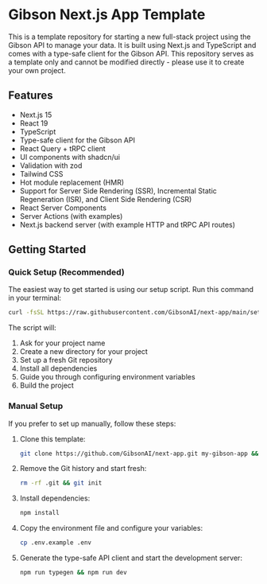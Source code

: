# Gibson Next.js App Template

This is a template repository for starting a new full-stack project using the Gibson API to manage your data. It is built using Next.js and TypeScript and comes with a type-safe client for the Gibson API. This repository serves as a template only and cannot be modified directly - please use it to create your own project.

## Features

- Next.js 15
- React 19
- TypeScript
- Type-safe client for the Gibson API
- React Query + tRPC client
- UI components with shadcn/ui
- Validation with zod
- Tailwind CSS
- Hot module replacement (HMR)
- Support for Server Side Rendering (SSR), Incremental Static Regeneration (ISR), and Client Side Rendering (CSR)
- React Server Components
- Server Actions (with examples)
- Next.js backend server (with example HTTP and tRPC API routes)

## Getting Started

### Quick Setup (Recommended)

The easiest way to get started is using our setup script. Run this command in your terminal:

```bash
curl -fsSL https://raw.githubusercontent.com/GibsonAI/next-app/main/setup.sh | bash
```

The script will:
1. Ask for your project name
2. Create a new directory for your project
3. Set up a fresh Git repository
4. Install all dependencies
5. Guide you through configuring environment variables
6. Build the project

### Manual Setup

If you prefer to set up manually, follow these steps:

1. Clone this template:
   ```bash
   git clone https://github.com/GibsonAI/next-app.git my-gibson-app && cd my-gibson-app
   ```
2. Remove the Git history and start fresh:
   ```bash
   rm -rf .git && git init
   ```
3. Install dependencies:
   ```bash
   npm install
   ```
4. Copy the environment file and configure your variables:
   ```bash
   cp .env.example .env
   ```
5. Generate the type-safe API client and start the development server:
   ```bash
   npm run typegen && npm run dev
   ```
